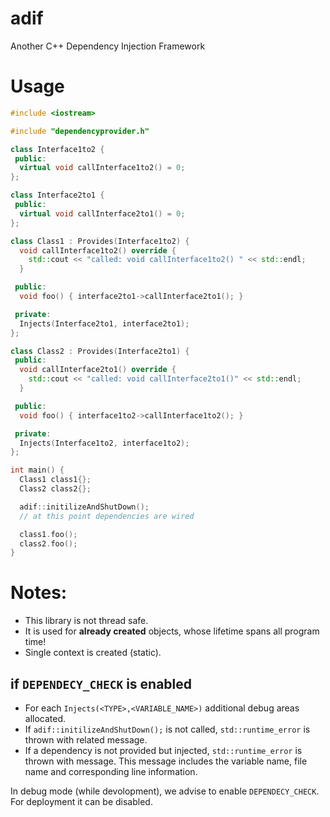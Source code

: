 # adif
Another C++ Dependency Injection Framework


# Usage

```cpp
#include <iostream>

#include "dependencyprovider.h"

class Interface1to2 {
 public:
  virtual void callInterface1to2() = 0;
};

class Interface2to1 {
 public:
  virtual void callInterface2to1() = 0;
};

class Class1 : Provides(Interface1to2) {
  void callInterface1to2() override {
    std::cout << "called: void callInterface1to2() " << std::endl;
  }

 public:
  void foo() { interface2to1->callInterface2to1(); }

 private:
  Injects(Interface2to1, interface2to1);
};

class Class2 : Provides(Interface2to1) {
 public:
  void callInterface2to1() override {
    std::cout << "called: void callInterface2to1()" << std::endl;
  }

 public:
  void foo() { interface1to2->callInterface1to2(); }

 private:
  Injects(Interface1to2, interface1to2);
};

int main() {
  Class1 class1{};
  Class2 class2{};

  adif::initilizeAndShutDown();
  // at this point dependencies are wired

  class1.foo();
  class2.foo();
}
```

# Notes:

* This library is not thread safe.
* It is used for __already created__ objects, whose lifetime spans all program time!
* Single context is created (static).

## if `DEPENDECY_CHECK` is enabled

* For each `Injects(<TYPE>,<VARIABLE_NAME>)` additional debug areas allocated.
* If `adif::initilizeAndShutDown();` is not called, `std::runtime_error` is thrown with related message.
* If a dependency is not provided but injected, `std::runtime_error` is thrown with message. This message includes the variable name, file name and corresponding line information.

In debug mode (while devolopment), we advise to enable `DEPENDECY_CHECK`. For deployment it can be disabled.
